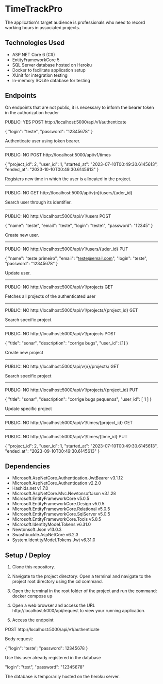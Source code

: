# TimeTrackPro

The application's target audience is professionals who need to record working hours in associated projects.

## Technologies Used

- ASP.NET Core 6 (C#)
- EntityFrameworkCore 5
- SQL Server database hosted on Heroku
- Docker to facilitate application setup
- XUnit for integration testing
- In-memory SQLite database for testing

## Endpoints

On endpoints that are not public, it is necessary to inform the bearer token in the authorization header

PUBLIC: YES
POST
http://localhost:5000/api/v1/authenticate

{
	"login": "teste",
	"password": "12345678"
}

Authenticate user using token bearer.

--------------------------------------------------------------
PUBLIC: NO
POST
http://localhost:5000/api/v1/times

{
	"project_id": 2,
	"user_id": 1,
	"started_at": "2023-07-10T00:49:30.6145613",
	"ended_at": "2023-10-10T00:49:30.6145613"
}

Registers new time in which the user is allocated in the project.

-------------------------------------------------------------------
 
 PUBLIC: NO
 GET
 http://localhost:5000/api/v{n}/users/{uder_id}

 Search user through its identifier.

 -------------------------------------------
 PUBLIC: NO
 http://localhost:5000/api/v1/users
 POST

 {
	"name": "teste",
	"email": "teste",
	"login": "teste1",
	"password": "12345"
}

Create new user.

-----------------------------------------------------------
 PUBLIC: NO 
 http://localhost:5000/api/v1/users/{uder_id}
 PUT

 {
	"name": "teste primeiro",
	"email": "teste@email.com",
	"login":  "teste",
	"password": "12345678"
}

Update user.

------------------------------------------------------------------

PUBLIC: NO 
http://localhost:5000/api/v1/projects
GET

Fetches all projects of the authenticated user

----------------------------------------------------

PUBLIC: NO
http://localhost:5000/api/v1/projects/{project_id}
GET

Search specific project

--------------------------------------------------------

PUBLIC: NO
http://localhost:5000/api/v1/projects
POST

{
	"title": "sonar",
	"description": "corrige bugs",
	"user_id": [1]
}

Create new project

--------------------------------------------------------

PUBLIC: NO
http://localhost:5000/api/v{n}/projects/
GET

Search specific project

---------------------------------------------------------
PUBLIC: NO
http://localhost:5000/api/v1/projects/{project_id}
PUT

{
	"title": "sonar",
	"description": "corrige bugs pequenos",
	"user_id": [
		1
	]
}

Update specific project 

-------------------------------------------------------
PUBLIC: NO
http://localhost:5000/api/v1/times/{project_id}
GET

---------------------------------------------------
PUBLIC: NO
http://localhost:5000/api/v1/times/{time_id}
PUT

{
	"project_id": 2,
	"user_id": 1,
	"started_at": "2023-07-10T00:49:30.6145613",
	"ended_at": "2023-09-10T00:49:30.6145613"
}



## Dependencies

- Microsoft.AspNetCore.Authentication.JwtBearer v3.1.12
- Microsoft.AspNetCore.Authentication v2.2.0
- Hashids.net v1.7.0
- Microsoft.AspNetCore.Mvc.NewtonsoftJson v3.1.28
- Microsoft.EntityFrameworkCore v5.0.5
- Microsoft.EntityFrameworkCore.Design v5.0.5
- Microsoft.EntityFrameworkCore.Relational v5.0.5
- Microsoft.EntityFrameworkCore.SqlServer v5.0.5
- Microsoft.EntityFrameworkCore.Tools v5.0.5
- Microsoft.IdentityModel.Tokens v6.31.0
- Newtonsoft.Json v13.0.3
- Swashbuckle.AspNetCore v6.2.3
- System.IdentityModel.Tokens.Jwt v6.31.0

## Setup / Deploy

1. Clone this repository.

2. Navigate to the project directory: Open a terminal and navigate to the project root directory using the cd command.

3. Open the terminal in the root folder of the project and run the command: 
docker compose up

4. Open a web browser and access the URL 
http://localhost:5000/api/request to view your running application.

5. Access the endpoint 

POST
http://localhost:5000/api/v1/authenticate

Body request:

{ "login": 'teste'; 
  "password": 12345678 
}

Use this user already registered in the database

"login": "test",
"password": "12345678"

The database is temporarily hosted on the heroku server.

